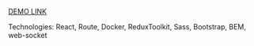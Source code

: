 [DEMO LINK](https://nadieinoleh.github.io/spa-app-Orders-Products/)

Technologies: React, Route, Docker, ReduxToolkit, Sass, Bootstrap, BEM, web-socket